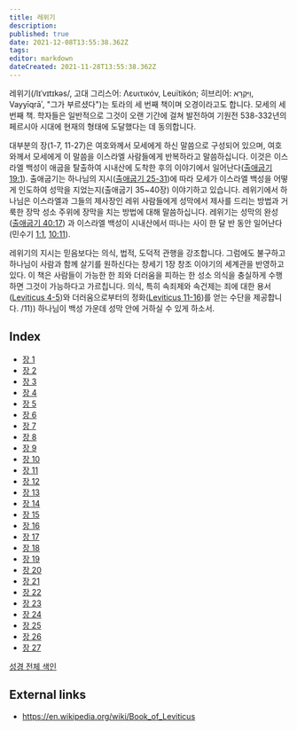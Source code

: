 ```yaml
---
title: 레위기
description: 
published: true
date: 2021-12-08T13:55:38.362Z
tags: 
editor: markdown
dateCreated: 2021-11-28T13:55:38.362Z
---
```


레위기(/lɪˈvɪtɪkəs/, 고대 그리스어: Λευιτικόν, Leuïtikón; 히브리어: וַיִּקְרָא, Vayyīqrāʾ, "그가 부르셨다")는 토라의 세 번째 책이며 오경이라고도 합니다. 모세의 세 번째 책. 학자들은 일반적으로 그것이 오랜 기간에 걸쳐 발전하여 기원전 538-332년의 페르시아 시대에 현재의 형태에 도달했다는 데 동의합니다.

대부분의 장(1-7, 11-27)은 여호와께서 모세에게 하신 말씀으로 구성되어 있으며, 여호와께서 모세에게 이 말씀을 이스라엘 사람들에게 반복하라고 말씀하십니다. 이것은 이스라엘 백성이 애굽을 탈출하여 시내산에 도착한 후의 이야기에서 일어난다([출애굽기 19:1](/ko/Bible/Exodus/19#v1)). 출애굽기는 하나님의 지시([출애굽기 25-31](/성경/출애굽기/25))에 따라 모세가 이스라엘 백성을 어떻게 인도하여 성막을 지었는지(출애굽기 35~40장) 이야기하고 있습니다. 레위기에서 하나님은 이스라엘과 그들의 제사장인 레위 사람들에게 성막에서 제사를 드리는 방법과 거룩한 장막 성소 주위에 장막을 치는 방법에 대해 말씀하십니다. 레위기는 성막의 완성 ([출애굽기 40:17](/ko/Bible/Exodus/40#v17)) 과 이스라엘 백성이 시내산에서 떠나는 사이 한 달 반 동안 일어난다(민수기 [1:1](/ko/Bible/Numbers/1#v1), [10:11](/ko/Bible/Numbers/10#v11)).

레위기의 지시는 믿음보다는 의식, 법적, 도덕적 관행을 강조합니다. 그럼에도 불구하고 하나님이 사람과 함께 살기를 원하신다는 창세기 1장 창조 이야기의 세계관을 반영하고 있다. 이 책은 사람들이 가능한 한 죄와 더러움을 피하는 한 성소 의식을 충실하게 수행하면 그것이 가능하다고 가르칩니다. 의식, 특히 속죄제와 속건제는 죄에 대한 용서([Leviticus 4-5](/ko/Bible/Exodus/40#v17))와 더러움으로부터의 정화([Leviticus 11-16](/ko/Bible/Leviticus))를 얻는 수단을 제공합니다. /11)) 하나님이 백성 가운데 성막 안에 거하실 수 있게 하소서. 


## Index

- [장 1](/ko/Bible/Leviticus/1)
- [장 2](/ko/Bible/Leviticus/2)
- [장 3](/ko/Bible/Leviticus/3)
- [장 4](/ko/Bible/Leviticus/4)
- [장 5](/ko/Bible/Leviticus/5)
- [장 6](/ko/Bible/Leviticus/6)
- [장 7](/ko/Bible/Leviticus/7)
- [장 8](/ko/Bible/Leviticus/8)
- [장 9](/ko/Bible/Leviticus/9)
- [장 10](/ko/Bible/Leviticus/10)
- [장 11](/ko/Bible/Leviticus/11)
- [장 12](/ko/Bible/Leviticus/12)
- [장 13](/ko/Bible/Leviticus/13)
- [장 14](/ko/Bible/Leviticus/14)
- [장 15](/ko/Bible/Leviticus/15)
- [장 16](/ko/Bible/Leviticus/16)
- [장 17](/ko/Bible/Leviticus/17)
- [장 18](/ko/Bible/Leviticus/18)
- [장 19](/ko/Bible/Leviticus/19)
- [장 20](/ko/Bible/Leviticus/20)
- [장 21](/ko/Bible/Leviticus/21)
- [장 22](/ko/Bible/Leviticus/22)
- [장 23](/ko/Bible/Leviticus/23)
- [장 24](/ko/Bible/Leviticus/24)
- [장 25](/ko/Bible/Leviticus/25)
- [장 26](/ko/Bible/Leviticus/26)
- [장 27](/ko/Bible/Leviticus/27)

[성경 전체 색인](/ko/index/bible)


## External links

- https://en.wikipedia.org/wiki/Book_of_Leviticus
